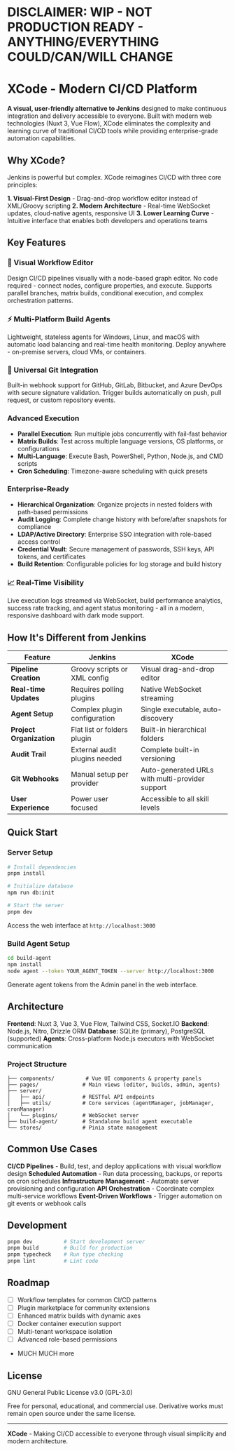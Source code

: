 # DISCLAIMER: WIP - NOT PRODUCTION READY - ANYTHING/EVERYTHING COULD/CAN/WILL CHANGE
# XCode - Modern CI/CD Platform 

**A visual, user-friendly alternative to Jenkins** designed to make continuous integration and delivery accessible to everyone. Built with modern web technologies (Nuxt 3, Vue Flow), XCode eliminates the complexity and learning curve of traditional CI/CD tools while providing enterprise-grade automation capabilities.

## Why XCode?

Jenkins is powerful but complex. XCode reimagines CI/CD with three core principles:

**1. Visual-First Design** - Drag-and-drop workflow editor instead of XML/Groovy scripting
**2. Modern Architecture** - Real-time WebSocket updates, cloud-native agents, responsive UI
**3. Lower Learning Curve** - Intuitive interface that enables both developers and operations teams

## Key Features

### 🎨 Visual Workflow Editor
Design CI/CD pipelines visually with a node-based graph editor. No code required - connect nodes, configure properties, and execute. Supports parallel branches, matrix builds, conditional execution, and complex orchestration patterns.

### ⚡ Multi-Platform Build Agents
Lightweight, stateless agents for Windows, Linux, and macOS with automatic load balancing and real-time health monitoring. Deploy anywhere - on-premise servers, cloud VMs, or containers.

### 🔗 Universal Git Integration
Built-in webhook support for GitHub, GitLab, Bitbucket, and Azure DevOps with secure signature validation. Trigger builds automatically on push, pull request, or custom repository events.

### Advanced Execution
- **Parallel Execution**: Run multiple jobs concurrently with fail-fast behavior
- **Matrix Builds**: Test across multiple language versions, OS platforms, or configurations
- **Multi-Language**: Execute Bash, PowerShell, Python, Node.js, and CMD scripts
- **Cron Scheduling**: Timezone-aware scheduling with quick presets

### Enterprise-Ready
- **Hierarchical Organization**: Organize projects in nested folders with path-based permissions
- **Audit Logging**: Complete change history with before/after snapshots for compliance
- **LDAP/Active Directory**: Enterprise SSO integration with role-based access control
- **Credential Vault**: Secure management of passwords, SSH keys, API tokens, and certificates
- **Build Retention**: Configurable policies for log storage and build history

### 📈 Real-Time Visibility
Live execution logs streamed via WebSocket, build performance analytics, success rate tracking, and agent status monitoring - all in a modern, responsive dashboard with dark mode support.

## How It's Different from Jenkins

| Feature | Jenkins | XCode |
|---------|---------|-------|
| **Pipeline Creation** | Groovy scripts or XML config | Visual drag-and-drop editor |
| **Real-time Updates** | Requires polling plugins | Native WebSocket streaming |
| **Agent Setup** | Complex plugin configuration | Single executable, auto-discovery |
| **Project Organization** | Flat list or folders plugin | Built-in hierarchical folders |
| **Audit Trail** | External audit plugins needed | Complete built-in versioning |
| **Git Webhooks** | Manual setup per provider | Auto-generated URLs with multi-provider support |
| **User Experience** | Power user focused | Accessible to all skill levels |

## Quick Start

### Server Setup
```bash
# Install dependencies
pnpm install

# Initialize database
npm run db:init

# Start the server
pnpm dev
```

Access the web interface at `http://localhost:3000`

### Build Agent Setup
```bash
cd build-agent
npm install
node agent --token YOUR_AGENT_TOKEN --server http://localhost:3000
```

Generate agent tokens from the Admin panel in the web interface.

## Architecture

**Frontend**: Nuxt 3, Vue 3, Vue Flow, Tailwind CSS, Socket.IO
**Backend**: Node.js, Nitro, Drizzle ORM
**Database**: SQLite (primary), PostgreSQL (supported)
**Agents**: Cross-platform Node.js executors with WebSocket communication

### Project Structure
```
├── components/          # Vue UI components & property panels
├── pages/              # Main views (editor, builds, admin, agents)
├── server/
│   ├── api/            # RESTful API endpoints
│   ├── utils/          # Core services (agentManager, jobManager, cronManager)
│   └── plugins/        # WebSocket server
├── build-agent/        # Standalone build agent executable
└── stores/             # Pinia state management
```

## Common Use Cases

**CI/CD Pipelines** - Build, test, and deploy applications with visual workflow design
**Scheduled Automation** - Run data processing, backups, or reports on cron schedules
**Infrastructure Management** - Automate server provisioning and configuration
**API Orchestration** - Coordinate complex multi-service workflows
**Event-Driven Workflows** - Trigger automation on git events or webhook calls

## Development

```bash
pnpm dev          # Start development server
pnpm build        # Build for production
pnpm typecheck    # Run type checking
pnpm lint         # Lint code
```

## Roadmap

- [ ] Workflow templates for common CI/CD patterns
- [ ] Plugin marketplace for community extensions
- [ ] Enhanced matrix builds with dynamic axes
- [ ] Docker container execution support
- [ ] Multi-tenant workspace isolation
- [ ] Advanced role-based permissions
- MUCH MUCH more 

## License

GNU General Public License v3.0 (GPL-3.0)

Free for personal, educational, and commercial use. Derivative works must remain open source under the same license.

---

**XCode** - Making CI/CD accessible to everyone through visual simplicity and modern architecture.
